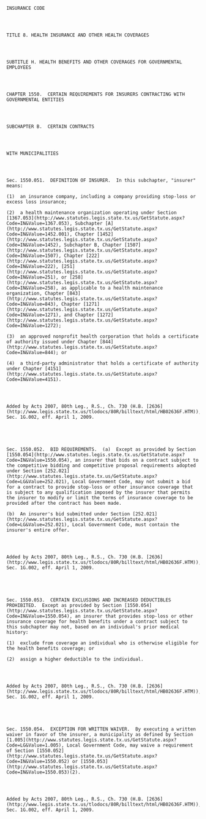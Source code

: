 ﻿
    
    
    	
    					
    
    
    INSURANCE CODE
    
      
    
    
    TITLE 8. HEALTH INSURANCE AND OTHER HEALTH COVERAGES
    
      
    
    
    SUBTITLE H. HEALTH BENEFITS AND OTHER COVERAGES FOR GOVERNMENTAL EMPLOYEES
    
      
    
    
    CHAPTER 1550.  CERTAIN REQUIREMENTS FOR INSURERS CONTRACTING WITH GOVERNMENTAL ENTITIES
    
      
    
    
    SUBCHAPTER B.  CERTAIN CONTRACTS
    
      
    
    
    WITH MUNICIPALITIES
    
      
    
    
    Sec. 1550.051.  DEFINITION OF INSURER.  In this subchapter, "insurer" means:
    
    (1)  an insurance company, including a company providing stop-loss or excess loss insurance;
    
    (2)  a health maintenance organization operating under Section [1367.053](http://www.statutes.legis.state.tx.us/GetStatute.aspx?Code=IN&Value=1367.053), Subchapter [A](http://www.statutes.legis.state.tx.us/GetStatute.aspx?Code=IN&Value=1452.001), Chapter [1452](http://www.statutes.legis.state.tx.us/GetStatute.aspx?Code=IN&Value=1452), Subchapter B, Chapter [1507](http://www.statutes.legis.state.tx.us/GetStatute.aspx?Code=IN&Value=1507), Chapter [222](http://www.statutes.legis.state.tx.us/GetStatute.aspx?Code=IN&Value=222), [251](http://www.statutes.legis.state.tx.us/GetStatute.aspx?Code=IN&Value=251), or [258](http://www.statutes.legis.state.tx.us/GetStatute.aspx?Code=IN&Value=258), as applicable to a health maintenance organization, Chapter [843](http://www.statutes.legis.state.tx.us/GetStatute.aspx?Code=IN&Value=843), Chapter [1271](http://www.statutes.legis.state.tx.us/GetStatute.aspx?Code=IN&Value=1271), and Chapter [1272](http://www.statutes.legis.state.tx.us/GetStatute.aspx?Code=IN&Value=1272);
    
    (3)  an approved nonprofit health corporation that holds a certificate of authority issued under Chapter [844](http://www.statutes.legis.state.tx.us/GetStatute.aspx?Code=IN&Value=844); or
    
    (4)  a third-party administrator that holds a certificate of authority under Chapter [4151](http://www.statutes.legis.state.tx.us/GetStatute.aspx?Code=IN&Value=4151).
    
    
    
    
    Added by Acts 2007, 80th Leg., R.S., Ch. 730 (H.B. [2636](http://www.legis.state.tx.us/tlodocs/80R/billtext/html/HB02636F.HTM)), Sec. 1G.002, eff. April 1, 2009.
    
    
    
    
    
    Sec. 1550.052.  BID REQUIREMENTS.  (a)  Except as provided by Section [1550.054](http://www.statutes.legis.state.tx.us/GetStatute.aspx?Code=IN&Value=1550.054), an insurer that bids on a contract subject to the competitive bidding and competitive proposal requirements adopted under Section [252.021](http://www.statutes.legis.state.tx.us/GetStatute.aspx?Code=LG&Value=252.021), Local Government Code, may not submit a bid for a contract to provide stop-loss or other insurance coverage that is subject to any qualification imposed by the insurer that permits the insurer to modify or limit the terms of insurance coverage to be provided after the contract has been made.
    
    (b)  An insurer's bid submitted under Section [252.021](http://www.statutes.legis.state.tx.us/GetStatute.aspx?Code=LG&Value=252.021), Local Government Code, must contain the insurer's entire offer.
    
    
    
    
    Added by Acts 2007, 80th Leg., R.S., Ch. 730 (H.B. [2636](http://www.legis.state.tx.us/tlodocs/80R/billtext/html/HB02636F.HTM)), Sec. 1G.002, eff. April 1, 2009.
    
    
    
    
    
    Sec. 1550.053.  CERTAIN EXCLUSIONS AND INCREASED DEDUCTIBLES PROHIBITED.  Except as provided by Section [1550.054](http://www.statutes.legis.state.tx.us/GetStatute.aspx?Code=IN&Value=1550.054), an insurer that provides stop-loss or other insurance coverage for health benefits under a contract subject to this subchapter may not, based on an individual's prior medical history:
    
    (1)  exclude from coverage an individual who is otherwise eligible for the health benefits coverage; or
    
    (2)  assign a higher deductible to the individual.
    
    
    
    
    Added by Acts 2007, 80th Leg., R.S., Ch. 730 (H.B. [2636](http://www.legis.state.tx.us/tlodocs/80R/billtext/html/HB02636F.HTM)), Sec. 1G.002, eff. April 1, 2009.
    
    
    
    
    
    Sec. 1550.054.  EXCEPTION FOR WRITTEN WAIVER.  By executing a written waiver in favor of the insurer, a municipality as defined by Section [1.005](http://www.statutes.legis.state.tx.us/GetStatute.aspx?Code=LG&Value=1.005), Local Government Code, may waive a requirement of Section [1550.052](http://www.statutes.legis.state.tx.us/GetStatute.aspx?Code=IN&Value=1550.052) or [1550.053](http://www.statutes.legis.state.tx.us/GetStatute.aspx?Code=IN&Value=1550.053)(2).
    
    
    
    
    Added by Acts 2007, 80th Leg., R.S., Ch. 730 (H.B. [2636](http://www.legis.state.tx.us/tlodocs/80R/billtext/html/HB02636F.HTM)), Sec. 1G.002, eff. April 1, 2009.
    
    
    
    
    				
